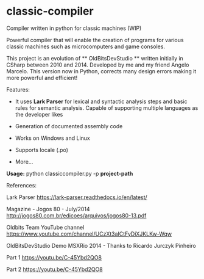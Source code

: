 # classic-compiler
Compiler written in python for classic machines (WIP)

Powerful compiler that will enable the creation of programs for various classic machines such as microcomputers and game consoles. 

This project is an evolution of ** OldBitsDevStudio ** written initially in CSharp between 2010 and 2014. Developed by me and my friend Angelo Marcelo. This version now in Python, corrects many design errors making it more powerful and efficient!

Features:

- It uses **Lark Parser** for lexical and syntactic analysis steps and basic rules for semantic analysis. Capable of supporting multiple languages as the developer likes

- Generation of documented assembly code

- Works on Windows and Linux

- Supports locale (.po)

- More...

**Usage:** python classiccompiler.py -p **project-path**

References:

Lark Parser
https://lark-parser.readthedocs.io/en/latest/

Magazine - Jogos 80 - July/2014
http://jogos80.com.br/edicoes/arquivos/jogos80-13.pdf

Oldbits Team YouTube channel
https://www.youtube.com/channel/UCzXt3aICtFyDiXJKLKw-Wqw

OldBitsDevStudio Demo MSXRio 2014 - Thanks to Ricardo Jurczyk Pinheiro

Part 1
https://youtu.be/C-45Ybd2QO8

Part 2
https://youtu.be/C-45Ybd2QO8
